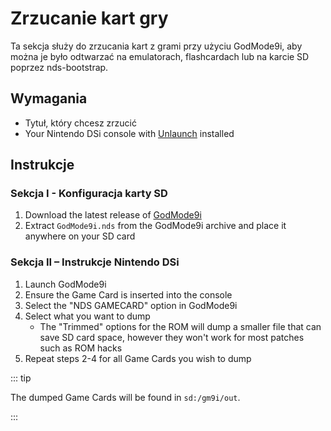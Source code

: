 # Zrzucanie kart gry

Ta sekcja służy do zrzucania kart z grami przy użyciu GodMode9i, aby można je było odtwarzać na emulatorach, flashcardach lub na karcie SD poprzez nds-bootstrap.

## Wymagania

- Tytuł, który chcesz zrzucić
- Your Nintendo DSi console with [Unlaunch](installing-unlaunch.html) installed

## Instrukcje

### Sekcja I - Konfiguracja karty SD

1. Download the latest release of [GodMode9i](https://github.com/DS-Homebrew/GodMode9i/releases)
2. Extract `GodMode9i.nds` from the GodMode9i archive and place it anywhere on your SD card

### Sekcja II – Instrukcje Nintendo DSi

1. Launch GodMode9i
2. Ensure the Game Card is inserted into the console
3. Select the "NDS GAMECARD" option in GodMode9i
4. Select what you want to dump
   - The "Trimmed" options for the ROM will dump a smaller file that can save SD card space, however they won't work for most patches such as ROM hacks
5. Repeat steps 2-4 for all Game Cards you wish to dump

::: tip

The dumped Game Cards will be found in `sd:/gm9i/out`.

:::

